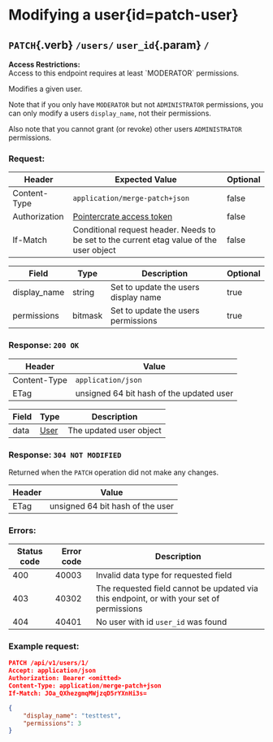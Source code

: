 <div class='panel fade js-scroll-anim' data-anim='fade'>

# Modifying a user{id=patch-user}

## `PATCH`{.verb} `/users/` `user_id`{.param} `/`

<div class='info-yellow'>
<b>Access Restrictions:</b><br>
Access to this endpoint requires at least `MODERATOR` permissions.
</div>

Modifies a given user.

Note that if you only have `MODERATOR` but not `ADMINISTRATOR` permissions, you can only modify a users `display_name`, not their permissions.

Also note that you cannot grant (or revoke) other users `ADMINISTRATOR` permissions.

### Request:

| Header        | Expected Value                                                                           | Optional |
| ------------- | ---------------------------------------------------------------------------------------- | -------- |
| Content-Type  | `application/merge-patch+json`                                                           | false    |
| Authorization | [Pointercrate access token](/documentation/#access-tokens)                               | false    |
| If-Match      | Conditional request header. Needs to be set to the current etag value of the user object | false    |

| Field        | Type    | Description                          | Optional |
| ------------ | ------- | ------------------------------------ | -------- |
| display_name | string  | Set to update the users display name | true     |
| permissions  | bitmask | Set to update the users permissions  | true     |

### Response: `200 OK`

| Header       | Value                                   |
| ------------ | --------------------------------------- |
| Content-Type | `application/json`                      |
| ETag         | unsigned 64 bit  hash of the updated user |

| Field | Type                                 | Description             |
| ----- | ------------------------------------ | ----------------------- |
| data  | [User](/documentation/objects/#user) | The updated user object |

### Response: `304 NOT MODIFIED`

Returned when the `PATCH` operation did not make any changes.

| Header | Value                           |
| ------ | ------------------------------- |
| ETag   | unsigned 64 bit  hash of the user |

### Errors:

| Status code | Error code | Description                                                                              |
| ----------- | ---------- | ---------------------------------------------------------------------------------------- |
| 400         | 40003      | Invalid data type for requested field                                                    |
| 403         | 40302      | The requested field cannot be updated via this endpoint, or with your set of permissions |
| 404         | 40401      | No user with id `user_id` was found                                                      |

### Example request:

```json
PATCH /api/v1/users/1/
Accept: application/json
Authorization: Bearer <omitted>
Content-Type: application/merge-patch+json
If-Match: JOa_QXhezgmqMWjzqD5rYXnHi3s=

{
    "display_name": "testtest",
    "permissions": 3
}
```

</div>

